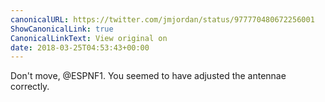```yaml
---
canonicalURL: https://twitter.com/jmjordan/status/977770480672256001
ShowCanonicalLink: true
CanonicalLinkText: View original on
date: 2018-03-25T04:53:43+00:00
---
```

Don't move, @ESPNF1. You seemed to have adjusted the antennae correctly.